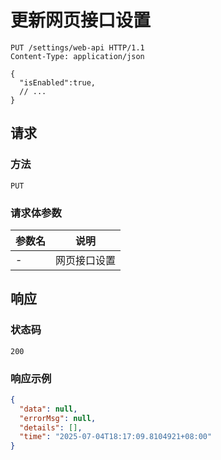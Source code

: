 # 更新网页接口设置

```http
PUT /settings/web-api HTTP/1.1
Content-Type: application/json

{
  "isEnabled":true,
  // ...
}
```

## 请求

### 方法

`PUT`

### 请求体参数

| 参数名 | 说明     |
| ------ | -------- |
| -      | 网页接口设置 |

## 响应

### 状态码

`200`

### 响应示例

```json
{
  "data": null,
  "errorMsg": null,
  "details": [],
  "time": "2025-07-04T18:17:09.8104921+08:00"
}
```
